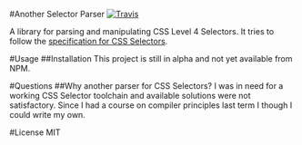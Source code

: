 #Another Selector Parser [![Travis](https://img.shields.io/travis/clentfort/another-selector-parser/master.png?maxAge=2592000?style=flat-square)](https://travis-ci.org/clentfort/another-selector-parser)

A library for parsing and manipulating CSS Level 4 Selectors. It tries to follow
the [specification for CSS Selectors](https://drafts.csswg.org/selectors-4/).

#Usage
##Installation 
This project is still in alpha and not yet available from NPM.

#Questions
##Why another parser for CSS Selectors?
I was in need for a working CSS Selector toolchain and available solutions were not
satisfactory. Since I had a course on compiler principles last term I though I
could write my own.

#License
MIT
